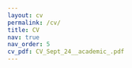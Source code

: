 ```yaml
---
layout: cv
permalink: /cv/
title: CV
nav: true
nav_order: 5
cv_pdf: CV_Sept_24__academic_.pdf
---
```

